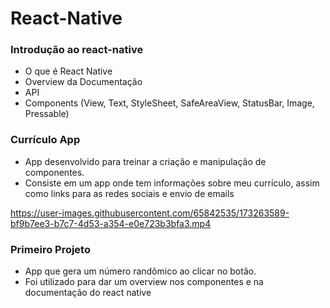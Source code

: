 # React-Native

### Introdução ao react-native
- O que é React Native
- Overview da Documentação
- API
- Components (View, Text, StyleSheet, SafeAreaView, StatusBar, Image, Pressable)

### Currículo App
 - App desenvolvido para treinar a criação e manipulação de componentes.
 - Consiste em um app onde tem informações sobre meu currículo, assim como links para as redes sociais e envio de emails

https://user-images.githubusercontent.com/65842535/173263589-bf9b7ee3-b7c7-4d53-a354-e0e723b3bfa3.mp4


### Primeiro Projeto
 - App que gera um número randômico ao clicar no botão.
 - Foi utilizado para dar um overview nos componentes e na documentação do react native
